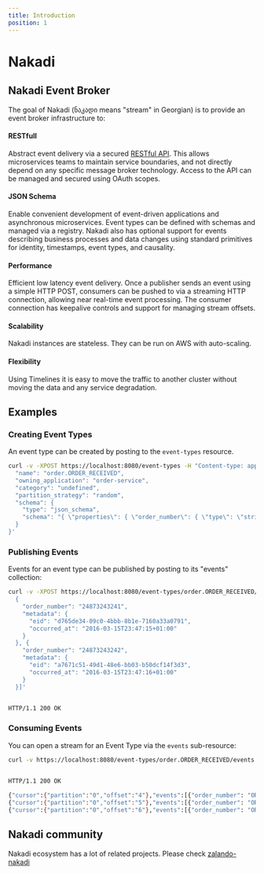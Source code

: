 ```yaml
---
title: Introduction
position: 1
---
```


# Nakadi

## Nakadi Event Broker

The goal of Nakadi (ნაკადი means "stream" in Georgian) is to provide an event broker infrastructure to:

#### RESTfull 

Abstract event delivery via a secured [RESTful API](#nakadi-event-bus-api). This allows microservices teams to maintain service boundaries, and not directly depend on any specific message broker technology. Access to the API can be managed and secured using OAuth scopes.

#### JSON Schema

Enable convenient development of event-driven applications and asynchronous microservices. Event types can be defined with schemas and managed via a registry. Nakadi also has optional support for events describing business processes and data changes using standard primitives for identity, timestamps, event types, and causality. 

#### Performance

Efficient low latency event delivery. Once a publisher sends an event using a simple HTTP POST, consumers can be pushed to via a streaming HTTP connection, allowing near real-time event processing. The consumer connection has keepalive controls and support for managing stream offsets. 

#### Scalability

Nakadi instances are stateless. They can be run on AWS with auto-scaling. 

#### Flexibility

Using Timelines it is easy to move the traffic to another cluster without moving the data and any service degradation. 


## Examples

### Creating Event Types

An event type can be created by posting to the `event-types` resource.

```sh
curl -v -XPOST https://localhost:8080/event-types -H "Content-type: application/json" -d '{
  "name": "order.ORDER_RECEIVED",
  "owning_application": "order-service",
  "category": "undefined",
  "partition_strategy": "random",
  "schema": {
    "type": "json_schema",
    "schema": "{ \"properties\": { \"order_number\": { \"type\": \"string\" } } }"
  }
}'
```

### Publishing Events

Events for an event type can be published by posting to its "events" collection:

```sh
curl -v -XPOST https://localhost:8080/event-types/order.ORDER_RECEIVED/events -H "Content-type: application/json" -d '[
  {
    "order_number": "24873243241",
    "metadata": {
      "eid": "d765de34-09c0-4bbb-8b1e-7160a33a0791",
      "occurred_at": "2016-03-15T23:47:15+01:00"
    }
  }, {
    "order_number": "24873243242",
    "metadata": {
      "eid": "a7671c51-49d1-48e6-bb03-b50dcf14f3d3",
      "occurred_at": "2016-03-15T23:47:16+01:00"
    }
  }]'


HTTP/1.1 200 OK  
```


### Consuming Events

You can open a stream for an Event Type via the `events` sub-resource:

```sh
curl -v https://localhost:8080/event-types/order.ORDER_RECEIVED/events 
    

HTTP/1.1 200 OK

{"cursor":{"partition":"0","offset":"4"},"events":[{"order_number": "ORDER_001", "metadata": {"eid": "4ae5011e-eb01-11e5-8b4a-1c6f65464fc6", "occurred_at": "2016-03-15T23:56:11+01:00"}}]}
{"cursor":{"partition":"0","offset":"5"},"events":[{"order_number": "ORDER_002", "metadata": {"eid": "4bea74a4-eb01-11e5-9efa-1c6f65464fc6", "occurred_at": "2016-03-15T23:57:15+01:00"}}]}
{"cursor":{"partition":"0","offset":"6"},"events":[{"order_number": "ORDER_003", "metadata": {"eid": "4cc6d2f0-eb01-11e5-b606-1c6f65464fc6", "occurred_at": "2016-03-15T23:58:15+01:00"}}]}
```

## Nakadi community

Nakadi ecosystem has a lot of related projects. Please check [zalando-nakadi](https://github.com/zalando-nakadi/)

